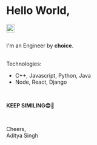 # Hello World,


<a href="https://www.linkedin.com/in/aditya-singh-b18512200/">
  <img align="left" alt="Aditya Singh - LinkedIn" width="22px" src="https://cdn.jsdelivr.net/npm/simple-icons@v3/icons/linkedin.svg"/>
</a>

<br />
<br />

I'm an Engineer by <b>choice</b>.
<br />
<br />

Technologies:
- C++, Javascript, Python, Java
- Node, React, Django 

<br />

**KEEP SIMILING😊💙**

<br />

Cheers,  
Aditya Singh  
